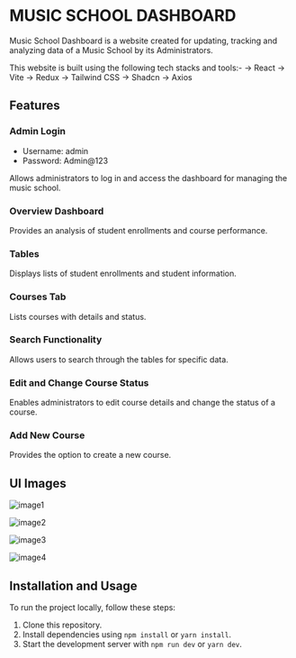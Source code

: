 # MUSIC SCHOOL DASHBOARD

Music School Dashboard is a website created for updating, tracking and analyzing data of a Music School by its Administrators.

This website is built using the following tech stacks and tools:-
-> React
-> Vite
-> Redux
-> Tailwind CSS
-> Shadcn
-> Axios

## Features

### Admin Login

- Username: admin
- Password: Admin@123

Allows administrators to log in and access the dashboard for managing the music school.

### Overview Dashboard

Provides an analysis of student enrollments and course performance.

### Tables

Displays lists of student enrollments and student information.

### Courses Tab

Lists courses with details and status.

### Search Functionality

Allows users to search through the tables for specific data.

### Edit and Change Course Status

Enables administrators to edit course details and change the status of a course.

### Add New Course

Provides the option to create a new course.

## UI Images

![image1](https://github.com/Kini99/Music-School-Dashboard/assets/118278010/61a093ff-aa69-4503-9a2f-3d9ae3f9b498)

![image2](https://github.com/Kini99/Music-School-Dashboard/assets/118278010/f2a30b41-9f7d-4ae8-b850-2937c6cc19a5)

![image3](https://github.com/Kini99/Music-School-Dashboard/assets/118278010/58ae8061-2ec2-4e76-aa57-a04b5988dd33)

![image4](https://github.com/Kini99/Music-School-Dashboard/assets/118278010/11df411d-b536-4cd9-8931-771d3f84ef8f)

## Installation and Usage

To run the project locally, follow these steps:

1. Clone this repository.
2. Install dependencies using `npm install` or `yarn install`.
3. Start the development server with `npm run dev` or `yarn dev`.

